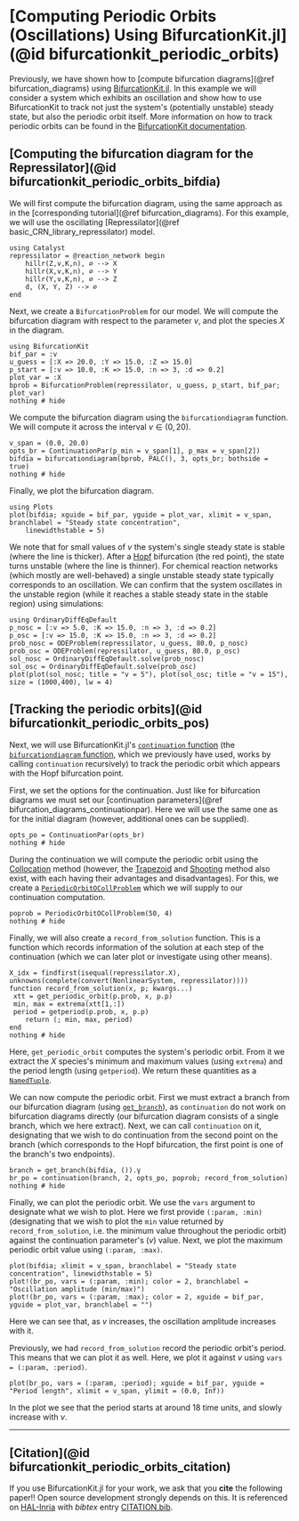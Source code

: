 # [Computing Periodic Orbits (Oscillations) Using BifurcationKit.jl](@id bifurcationkit_periodic_orbits)

Previously, we have shown how to [compute bifurcation diagrams](@ref bifurcation_diagrams) using [BifurcationKit.jl](https://github.com/bifurcationkit/BifurcationKit.jl). In this example we will consider a system which exhibits an oscillation and show how to use BifurcationKit to track not just the system's (potentially unstable) steady state, but also the periodic orbit itself. More information on how to track periodic orbits can be found in the [BifurcationKit documentation](https://bifurcationkit.github.io/BifurcationKitDocs.jl/stable/tutorials/tutorials/#Periodic-orbits).

## [Computing the bifurcation diagram for the Repressilator](@id bifurcationkit_periodic_orbits_bifdia)

We will first compute the bifurcation diagram, using the same approach as in the [corresponding tutorial](@ref bifurcation_diagrams). For this example, we will use the oscillating [Repressilator](@ref basic_CRN_library_repressilator) model.

```@example bifurcationkit_periodic_orbits
using Catalyst
repressilator = @reaction_network begin
    hillr(Z,v,K,n), ∅ --> X
    hillr(X,v,K,n), ∅ --> Y
    hillr(Y,v,K,n), ∅ --> Z
    d, (X, Y, Z) --> ∅
end
```

Next, we create a `BifurcationProblem` for our model. We will compute the bifurcation diagram with respect to the parameter $v$, and plot the species $X$ in the diagram.

```@example bifurcationkit_periodic_orbits
using BifurcationKit
bif_par = :v
u_guess = [:X => 20.0, :Y => 15.0, :Z => 15.0]
p_start = [:v => 10.0, :K => 15.0, :n => 3, :d => 0.2]
plot_var = :X
bprob = BifurcationProblem(repressilator, u_guess, p_start, bif_par; plot_var)
nothing # hide
```

We compute the bifurcation diagram using the `bifurcationdiagram` function. We will compute it across the interval $v \in (0,20)$.

```@example bifurcationkit_periodic_orbits
v_span = (0.0, 20.0)
opts_br = ContinuationPar(p_min = v_span[1], p_max = v_span[2])
bifdia = bifurcationdiagram(bprob, PALC(), 3, opts_br; bothside = true)
nothing # hide
```

Finally, we plot the bifurcation diagram.

```@example bifurcationkit_periodic_orbits
using Plots
plot(bifdia; xguide = bif_par, yguide = plot_var, xlimit = v_span, branchlabel = "Steady state concentration",
    linewidthstable = 5)
```

We note that for small values of $v$ the system's single steady state is stable (where the line is thicker). After a [Hopf](https://en.wikipedia.org/wiki/Hopf_bifurcation) bifurcation (the red point), the state turns unstable (where the line is thinner). For chemical reaction networks (which mostly are well-behaved) a single unstable steady state typically corresponds to an oscillation. We can confirm that the system oscillates in the unstable region (while it reaches a stable steady state in the stable region) using simulations:

```@example bifurcationkit_periodic_orbits
using OrdinaryDiffEqDefault
p_nosc = [:v => 5.0, :K => 15.0, :n => 3, :d => 0.2]
p_osc = [:v => 15.0, :K => 15.0, :n => 3, :d => 0.2]
prob_nosc = ODEProblem(repressilator, u_guess, 80.0, p_nosc)
prob_osc = ODEProblem(repressilator, u_guess, 80.0, p_osc)
sol_nosc = OrdinaryDiffEqDefault.solve(prob_nosc)
sol_osc = OrdinaryDiffEqDefault.solve(prob_osc)
plot(plot(sol_nosc; title = "v = 5"), plot(sol_osc; title = "v = 15"), size = (1000,400), lw = 4)
```

## [Tracking the periodic orbits](@id bifurcationkit_periodic_orbits_pos)

Next, we will use BifurcationKit.jl's [`continuation` function](https://bifurcationkit.github.io/BifurcationKitDocs.jl/dev/library/#BifurcationKit.continuation) (the [`bifurcationdiagram` function](https://bifurcationkit.github.io/BifurcationKitDocs.jl/dev/library/#BifurcationKit.bifurcationdiagram), which we previously have used, works by calling `continuation` recursively) to track the periodic orbit which appears with the Hopf bifurcation point.

First, we set the options for the continuation. Just like for bifurcation diagrams we must set our [continuation parameters](@ref bifurcation_diagrams_continuationpar). Here we will use the same one as for the initial diagram (however, additional ones can be supplied).

```@example bifurcationkit_periodic_orbits
opts_po = ContinuationPar(opts_br)
nothing # hide
```

During the continuation we will compute the periodic orbit using the [Collocation](https://bifurcationkit.github.io/BifurcationKitDocs.jl/stable/periodicOrbit/#Collocation-method) method (however, the [Trapezoid](https://bifurcationkit.github.io/BifurcationKitDocs.jl/stable/periodicOrbit/#Trapezoid-method) and [Shooting](https://bifurcationkit.github.io/BifurcationKitDocs.jl/stable/periodicOrbit/#Shooting-method) method also exist, with each having their advantages and disadvantages). For this, we create a [`PeriodicOrbitOCollProblem`](https://bifurcationkit.github.io/BifurcationKitDocs.jl/stable/library/#BifurcationKit.PeriodicOrbitOCollProblem) which we will supply to our continuation computation.

```@example bifurcationkit_periodic_orbits
poprob = PeriodicOrbitOCollProblem(50, 4)
nothing # hide
```

Finally, we will also create a `record_from_solution` function. This is a function which records information of the solution at each step of the continuation (which we can later plot or investigate using other means).

```@example bifurcationkit_periodic_orbits
X_idx = findfirst(isequal(repressilator.X), unknowns(complete(convert(NonlinearSystem, repressilator))))
function record_from_solution(x, p; kwargs...)
 xtt = get_periodic_orbit(p.prob, x, p.p)
 min, max = extrema(xtt[1,:])
 period = getperiod(p.prob, x, p.p)
    return (; min, max, period)
end
nothing # hide
```

Here, `get_periodic_orbit` computes the system's periodic orbit. From it we extract the $X$ species's minimum and maximum values (using `extrema`) and the period length (using `getperiod`). We return these quantities as a [`NamedTuple`](https://docs.julialang.org/en/v1/base/base/#Core.NamedTuple).

We can now compute the periodic orbit. First we must extract a branch from our bifurcation diagram (using [`get_branch`](https://bifurcationkit.github.io/BifurcationKitDocs.jl/stable/library/#BifurcationKit.get_branch)), as `continuation` do not work on bifurcation diagrams directly (our bifurcation diagram consists of a single branch, which we here extract). Next, we can call `continuation` on it, designating that we wish to do continuation from the second point on the branch (which corresponds to the Hopf bifurcation, the first point is one of the branch's two endpoints).

```@example bifurcationkit_periodic_orbits
branch = get_branch(bifdia, ()).γ
br_po = continuation(branch, 2, opts_po, poprob; record_from_solution)
nothing # hide
```

Finally, we can plot the periodic orbit. We use the `vars` argument to designate what we wish to plot. Here we first provide `(:param, :min)` (designating that we wish to plot the `min` value returned by `record_from_solution`, i.e. the minimum value throughout the periodic orbit) against the continuation parameter's ($v$) value. Next, we plot the maximum periodic orbit value using `(:param, :max)`.

```@example bifurcationkit_periodic_orbits
plot(bifdia; xlimit = v_span, branchlabel = "Steady state concentration", linewidthstable = 5)
plot!(br_po, vars = (:param, :min); color = 2, branchlabel = "Oscillation amplitude (min/max)")
plot!(br_po, vars = (:param, :max); color = 2, xguide = bif_par, yguide = plot_var, branchlabel = "")
```

Here we can see that, as $v$ increases, the oscillation amplitude increases with it.

Previously, we had `record_from_solution` record the periodic orbit's period. This means that we can plot it as well. Here, we plot it against $v$ using `vars = (:param, :period)`.

```@example bifurcationkit_periodic_orbits
plot(br_po, vars = (:param, :period); xguide = bif_par, yguide = "Period length", xlimit = v_span, ylimit = (0.0, Inf))
```

In the plot we see that the period starts at around $18$ time units, and slowly increase with $v$.


---

## [Citation](@id bifurcationkit_periodic_orbits_citation)

If you use BifurcationKit.jl for your work, we ask that you **cite** the following paper!! Open source development strongly depends on this. It is referenced on [HAL-Inria](https://hal.archives-ouvertes.fr/hal-02902346) with *bibtex* entry [CITATION.bib](https://github.com/bifurcationkit/BifurcationKit.jl/blob/master/CITATION.bib).
